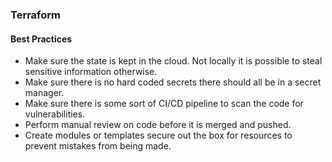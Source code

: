 ### Terraform
#### Best Practices
- Make sure the state is kept in the cloud. Not locally it is possible to steal sensitive information otherwise.
- Make sure there is no hard coded secrets there should all be in a secret manager.
- Make sure there is some sort of CI/CD pipeline to scan the code for vulnerabilities.
- Perform manual review on code before it is merged and pushed.
- Create modules or templates secure out the box for resources to prevent mistakes from being made.